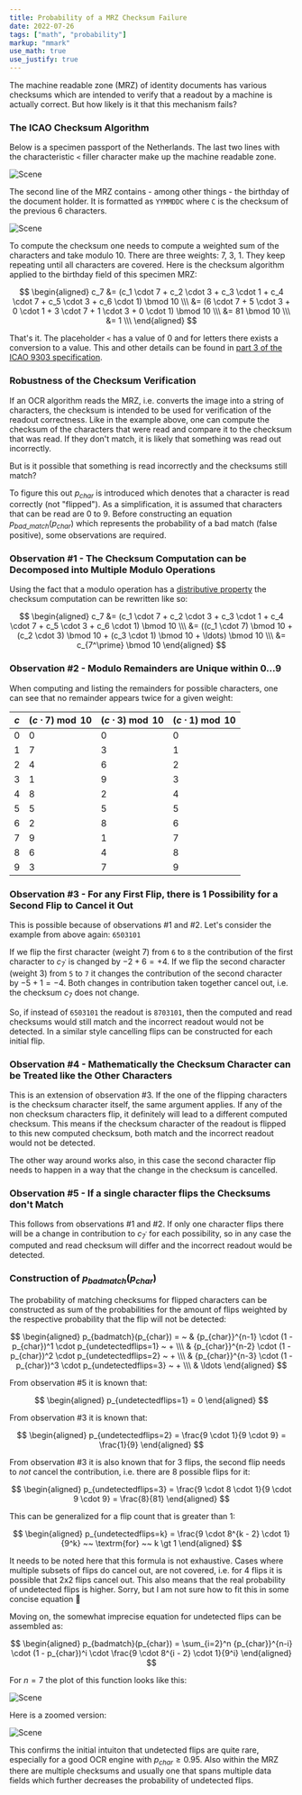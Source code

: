 ```yaml
---
title: Probability of a MRZ Checksum Failure
date: 2022-07-26
tags: ["math", "probability"]
markup: "mmark"
use_math: true
use_justify: true
---
```


The machine readable zone (MRZ) of identity documents has various checksums which are intended to verify that a readout by a machine is actually correct. But how likely is it that this mechanism fails?

<!--more-->



### The ICAO Checksum Algorithm

Below is a specimen passport of the Netherlands. The last two lines with the characteristic `<` filler character make up the machine readable zone.

![Scene](data/dutch_passport_2014_specimen.jpg)


The second line of the MRZ contains - among other things - the birthday of the document holder. It is formatted as `YYMMDDC` where `C` is the checksum of the previous 6 characters.

![Scene](data/dutch_passport_2014_specimen_mrz_birthday.jpg)

To compute the checksum one needs to compute a weighted sum of the characters and take modulo 10. There are three weights: 7, 3, 1. They keep repeating until all characters are covered. Here is the checksum algorithm applied to the birthday field of this specimen MRZ:

$$
\begin{aligned}
c_7 &= (c_1 \cdot 7 + c_2 \cdot 3 + c_3 \cdot 1 + c_4 \cdot 7 + c_5 \cdot 3 + c_6 \cdot 1) \bmod 10 \\\
 &= (6 \cdot 7 + 5 \cdot 3 + 0 \cdot 1 + 3 \cdot 7 + 1 \cdot 3 + 0 \cdot 1) \bmod 10 \\\
 &= 81 \bmod 10 \\\
 &= 1 \\\
\end{aligned}
$$

That's it. The placeholder `<` has a value of 0 and for letters there exists a conversion to a value. This and other details can be found in [part 3 of the ICAO 9303 specification](https://www.icao.int/publications/Documents/9303_p3_cons_en.pdf).



### Robustness of the Checksum Verification

If an OCR algorithm reads the MRZ, i.e. converts the image into a string of characters, the checksum is intended to be used for verification of the readout correctness. Like in the example above, one can compute the checksum of the characters that were read and compare it to the checksum that was read. If they don't match, it is likely that something was read out incorrectly.

But is it possible that something is read incorrectly and the checksums still match?

To figure this out $p_{char}$ is introduced which denotes that a character is read correctly (not "flipped"). As a simplification, it is assumed that characters that can be read are 0 to 9. Before constructing an equation $p_{bad\_match}(p_{char})$ which represents the probability of a bad match (false positive), some observations are required.



### Observation #1 - The Checksum Computation can be Decomposed into Multiple Modulo Operations

Using the fact that a modulo operation has a [distributive property](https://math.stackexchange.com/a/2164001) the checksum computation can be rewritten like so:

$$
\begin{aligned}
c_7 &= (c_1 \cdot 7 + c_2 \cdot 3 + c_3 \cdot 1 + c_4 \cdot 7 + c_5 \cdot 3 + c_6 \cdot 1) \bmod 10 \\\
 &= ((c_1 \cdot 7) \bmod 10 + (c_2 \cdot 3) \bmod 10 + (c_3 \cdot 1) \bmod 10 + \ldots) \bmod 10 \\\
 &= c_{7^\prime} \bmod 10
\end{aligned}
$$



### Observation #2 - Modulo Remainders are Unique within 0...9

When computing and listing the remainders for possible characters, one can see that no remainder appears twice for a given weight:

| $c$   | $(c \cdot 7) \bmod 10$              | $(c \cdot 3) \bmod 10$              | $(c \cdot 1) \bmod 10$              |
| ----- | ----------------------------------- | ----------------------------------- | ----------------------------------- |
| 0     | 0                                   | 0                                   | 0                                   |
| 1     | 7                                   | 3                                   | 1                                   |
| 2     | 4                                   | 6                                   | 2                                   |
| 3     | 1                                   | 9                                   | 3                                   |
| 4     | 8                                   | 2                                   | 4                                   |
| 5     | 5                                   | 5                                   | 5                                   |
| 6     | 2                                   | 8                                   | 6                                   |
| 7     | 9                                   | 1                                   | 7                                   |
| 8     | 6                                   | 4                                   | 8                                   |
| 9     | 3                                   | 7                                   | 9                                   |



### Observation #3 - For any First Flip, there is 1 Possibility for a Second Flip to Cancel it Out

This is possible because of observations #1 and #2. Let's consider the example from above again: `6503101`

If we flip the first character (weight 7) from `6` to `8` the contribution of the first character to $c_{7^\prime}$ is changed by $-2 + 6 = +4$. If we flip the second character (weight 3) from `5` to `7` it changes the contribution of the second character by $-5 + 1 = -4$. Both changes in contribution taken together cancel out, i.e. the checksum $c_7$ does not change.

So, if instead of `6503101` the readout is `8703101`, then the computed and read checksums would still match and the incorrect readout would not be detected. In a similar style cancelling flips can be constructed for each initial flip.



### Observation #4 - Mathematically the Checksum Character can be Treated like the Other Characters

This is an extension of observation #3. If the one of the flipping characters is the checksum character itself, the same argument applies. If any of the non checksum characters flip, it definitely will lead to a different computed checksum. This means if the checksum character of the readout is flipped to this new computed checksum, both match and the incorrect readout would not be detected.

The other way around works also, in this case the second character flip needs to happen in a way that the change in the checksum is cancelled.



### Observation #5 - If a single character flips the Checksums don't Match

This follows from observations #1 and #2. If only one character flips there will be a change in contribution to $c_{7^\prime}$ for each possibility, so in any case the computed and read checksum will differ and the incorrect readout would be detected.



### Construction of $p_{badmatch}(p_{char})$

The probability of matching checksums for flipped characters can be constructed as sum of the probabilities for the amount of flips weighted by the respective probability that the flip will not be detected:


$$
\begin{aligned}
p_{badmatch}(p_{char}) = ~ & {p_{char}}^{n-1} \cdot (1 - p_{char})^1 \cdot p_{undetectedflips=1} ~ + \\\
& {p_{char}}^{n-2} \cdot (1 - p_{char})^2 \cdot p_{undetectedflips=2} ~ + \\\
& {p_{char}}^{n-3} \cdot (1 - p_{char})^3 \cdot p_{undetectedflips=3} ~ + \\\
& \ldots
\end{aligned}
$$

From observation #5 it is known that:

$$
\begin{aligned}
p_{undetectedflips=1} = 0
\end{aligned}
$$

From observation #3 it is known that:

$$
\begin{aligned}
p_{undetectedflips=2} = \frac{9 \cdot 1}{9 \cdot 9} = \frac{1}{9}
\end{aligned}
$$

From observation #3 it is also known that for 3 flips, the second flip needs to _not_ cancel the contribution, i.e. there are 8 possible flips for it:

$$
\begin{aligned}
p_{undetectedflips=3} = \frac{9 \cdot 8 \cdot 1}{9 \cdot 9 \cdot 9} = \frac{8}{81}
\end{aligned}
$$

This can be generalized for a flip count that is greater than 1:

$$
\begin{aligned}
p_{undetectedflips=k} = \frac{9 \cdot 8^{k - 2} \cdot 1}{9^k} ~~ \textrm{for} ~~ k \gt 1
\end{aligned}
$$

It needs to be noted here that this formula is not exhaustive. Cases where multiple subsets of flips do cancel out, are not covered, i.e. for 4 flips it is possible that 2x2 flips cancel out. This also means that the real probability of undetected flips is higher. Sorry, but I am not sure how to fit this in some concise equation :slightly_frowning_face:

Moving on, the somewhat imprecise equation for undetected flips can be assembled as:

$$
\begin{aligned}
p_{badmatch}(p_{char}) = \sum_{i=2}^n {p_{char}}^{n-i} \cdot (1 - p_{char})^i \cdot \frac{9 \cdot 8^{i - 2} \cdot 1}{9^i}
\end{aligned}
$$

For $n = 7$ the plot of this function looks like this:

![Scene](data/p_bad_match.svg)

Here is a zoomed version:

![Scene](data/p_bad_match_zoom.svg)

This confirms the initial intuiton that undetected flips are quite rare, especially for a good OCR engine with $p_{char} \geq 0.95$. Also within the MRZ there are multiple checksums and usually one that spans multiple data fields which further decreases the probability of undetected flips.



